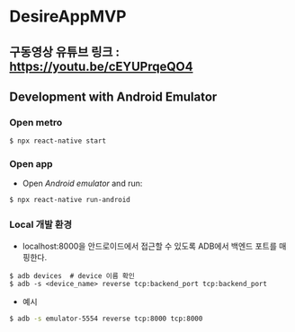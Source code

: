 # DesireAppMVP

## 구동영상 유튜브 링크 : https://youtu.be/cEYUPrqeQO4

## Development with Android Emulator

### Open metro

```sh
$ npx react-native start
```

### Open app

- Open _Android emulator_ and run:

```sh
$ npx react-native run-android
```

### Local 개발 환경

- localhost:8000을 안드로이드에서 접근할 수 있도록 ADB에서 백엔드 포트를 매핑한다.

```
$ adb devices  # device 이름 확인
$ adb -s <device_name> reverse tcp:backend_port tcp:backend_port
```

- 예시

```sh
$ adb -s emulator-5554 reverse tcp:8000 tcp:8000
```
